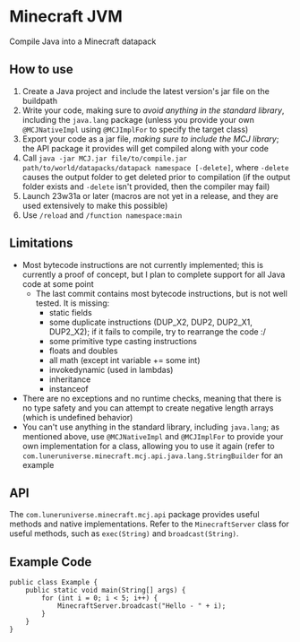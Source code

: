 # Minecraft JVM
Compile Java into a Minecraft datapack

## How to use
1. Create a Java project and include the latest version's jar file on the buildpath
2. Write your code, making sure to *avoid anything in the standard library*, including the `java.lang` package (unless you provide your own `@MCJNativeImpl` using `@MCJImplFor` to specify the target class)
3. Export your code as a jar file, *making sure to include the MCJ library*; the API package it provides will get compiled along with your code
4. Call `java -jar MCJ.jar file/to/compile.jar path/to/world/datapacks/datapack namespace [-delete]`, where `-delete` causes the output folder to get deleted prior to compilation (if the output folder exists and `-delete` isn't provided, then the compiler may fail)
5. Launch 23w31a or later (macros are not yet in a release, and they are used extensively to make this possible)
6. Use `/reload` and `/function namespace:main`

## Limitations
* Most bytecode instructions are not currently implemented; this is currently a proof of concept, but I plan to complete support for all Java code at some point
  * The last commit contains most bytecode instructions, but is not well tested. It is missing:
    * static fields
    * some duplicate instructions (DUP_X2, DUP2, DUP2_X1, DUP2_X2); if it fails to compile, try to rearrange the code :/
    * some primitive type casting instructions
    * floats and doubles
    * all math (except int variable += some int)
    * invokedynamic (used in lambdas)
    * inheritance
    * instanceof
* There are no exceptions and no runtime checks, meaning that there is no type safety and you can attempt to create negative length arrays (which is undefined behavior)
* You can't use anything in the standard library, including `java.lang`; as mentioned above, use `@MCJNativeImpl` and `@MCJImplFor` to provide your own implementation for a class, allowing you to use it again (refer to `com.luneruniverse.minecraft.mcj.api.java.lang.StringBuilder` for an example

## API
The `com.luneruniverse.minecraft.mcj.api` package provides useful methods and native implementations. Refer to the `MinecraftServer` class for useful methods, such as `exec(String)` and `broadcast(String)`.

## Example Code
```
public class Example {
	public static void main(String[] args) {
		for (int i = 0; i < 5; i++) {
			MinecraftServer.broadcast("Hello - " + i);
		}
	}
}
```